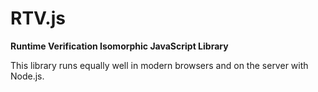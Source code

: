 # RTV.js

__Runtime Verification Isomorphic JavaScript Library__

This library runs equally well in modern browsers and on the server with Node.js.
